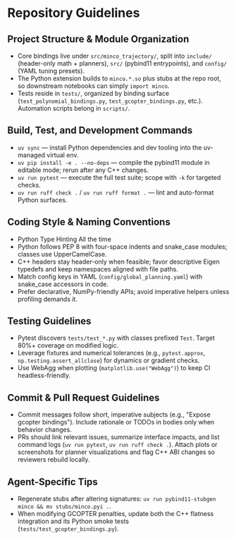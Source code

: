 # Repository Guidelines

## Project Structure & Module Organization
- Core bindings live under `src/minco_trajectory/`, split into `include/` (header-only math + planners), `src/` (pybind11 entrypoints), and `config/` (YAML tuning presets). 
- The Python extension builds to `minco.*.so` plus stubs at the repo root, so downstream notebooks can simply `import minco`.
- Tests reside in `tests/`, organized by binding surface (`test_polynomial_bindings.py`, `test_gcopter_bindings.py`, etc.). Automation scripts belong in `scripts/`.

## Build, Test, and Development Commands
- `uv sync` — install Python dependencies and dev tooling into the uv-managed virtual env.
- `uv pip install -e . --no-deps` — compile the pybind11 module in editable mode; rerun after any C++ changes.
- `uv run pytest` — execute the full test suite; scope with `-k` for targeted checks.
- `uv run ruff check .` / `uv run ruff format .` — lint and auto-format Python surfaces.

## Coding Style & Naming Conventions
- Python Type Hinting All the time
- Python follows PEP 8 with four-space indents and snake_case modules; classes use UpperCamelCase.
- C++ headers stay header-only when feasible; favor descriptive Eigen typedefs and keep namespaces aligned with file paths.
- Match config keys in YAML (`config/global_planning.yaml`) with snake_case accessors in code.
- Prefer declarative, NumPy-friendly APIs; avoid imperative helpers unless profiling demands it.

## Testing Guidelines
- Pytest discovers `tests/test_*.py` with classes prefixed `Test`. Target 80%+ coverage on modified logic.
- Leverage fixtures and numerical tolerances (e.g., `pytest.approx`, `np.testing.assert_allclose`) for dynamics or gradient checks.
- Use WebAgg when plotting (`matplotlib.use("WebAgg")`) to keep CI headless-friendly.

## Commit & Pull Request Guidelines
- Commit messages follow short, imperative subjects (e.g., "Expose gcopter bindings"). Include rationale or TODOs in bodies only when behavior changes.
- PRs should link relevant issues, summarize interface impacts, and list command logs (`uv run pytest`, `uv run ruff check .`). Attach plots or screenshots for planner visualizations and flag C++ ABI changes so reviewers rebuild locally.

## Agent-Specific Tips
- Regenerate stubs after altering signatures: `uv run pybind11-stubgen minco && mv stubs/minco.pyi .`.
- When modifying GCOPTER penalties, update both the C++ flatness integration and its Python smoke tests (`tests/test_gcopter_bindings.py`).
